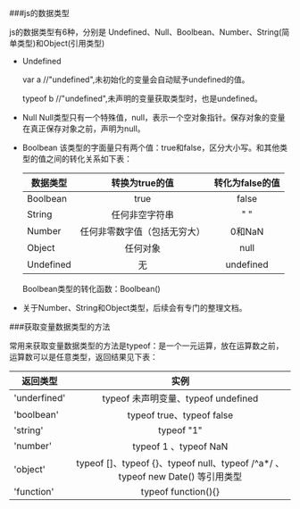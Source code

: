 
###js的数据类型

js的数据类型有6种，分别是 Undefined、Null、Boolbean、Number、String(简单类型)和Object(引用类型)

* Undefined

  var a               //"undefined",未初始化的变量会自动赋予undefined的值。

  typeof b            //"undefined",未声明的变量获取类型时，也是undefined。
* Null
Null类型只有一个特殊值，null，表示一个空对象指针。保存对象的变量在真正保存对象之前，声明为null。
* Boolbean
  该类型的字面量只有两个值：true和false，区分大小写。和其他类型的值之间的转化关系如下表：

  | 数据类型       | 转换为true的值                 | 转化为false的值    |
  | ---------------|:------------------------------:|:------------------:|
  | Boolbean       | true                           | false              |
  | String         | 任何非空字符串                 | " "                |
  | Number         | 任何非零数字值（包括无穷大）   | 0和NaN             |
  | Object         | 任何对象                       | null               |
  | Undefined      | 无                             | undefined          | 
  Boolbean类型的转化函数：Boolbean()
* 关于Number、String和Object类型，后续会有专门的整理文档。

###获取变量数据类型的方法

常用来获取变量数据类型的方法是typeof：是一个一元运算，放在运算数之前，运算数可以是任意类型，返回结果见下表：

| 返回类型       | 实例                                                                          |
| ---------------|:-----------------------------------------------------------------------------:|
| 'underfined'   | typeof 未声明变量、typeof undefined                                           |
| 'boolbean'     | typeof true、typeof false                                                     |
| 'string'       | typeof "1"                                                                    |
| 'number'       | typeof 1 、typeof NaN                                                         |
| 'object'       | typeof []、typeof {}、typeof null、typeof /^a*/ 、typeof new Date() 等引用类型| 
| 'function'     | typeof function(){}                                                           |


